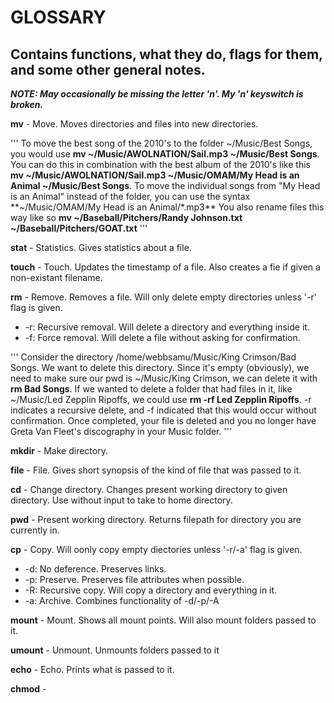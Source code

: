 # GLOSSARY

## Contains functions, what they do, flags for them, and some other general notes.
***NOTE: May occasionally be missing the letter 'n'. My 'n' keyswitch is broken.***

**mv** - Move. Moves directories and files into new directories.

'''
To move the best song of the 2010's to the folder ~/Music/Best Songs, you would use **mv ~/Music/AWOLNATION/Sail.mp3 ~/Music/Best Songs**. You can do this
in combination with the best album of the 2010's like this **mv ~/Music/AWOLNATION/Sail.mp3 ~/Music/OMAM/My Head is an Animal ~/Music/Best Songs**. To move
the individual songs from "My Head is an Animal" instead of the folder, you can use the syntax **~/Music/OMAM/My Head is an Animal/\*.mp3** You also rename
files this way like so **mv ~/Baseball/Pitchers/Randy Johnson.txt ~/Baseball/Pitchers/GOAT.txt**
'''

**stat** - Statistics. Gives statistics about a file.

**touch** - Touch. Updates the timestamp of a file. Also creates a fie if given a non-existant filename.

**rm** - Remove. Removes a file. Will only delete empty directories unless '-r' flag is given.

- -r: Recursive removal. Will delete a directory and everything inside it.
- -f: Force removal. Will delete a file without asking for confirmation.

'''
Consider the directory /home/webbsamu/Music/King Crimson/Bad Songs. We want to delete this directory. Since it's empty (obviously), we need to make sure
our pwd is ~/Music/King Crimson, we can delete it with **rm Bad Songs**. If we wanted to delete a folder that had files in it, like ~/Music/Led Zepplin Ripoffs,
we could use **rm -rf Led Zepplin Ripoffs**. -r indicates a recursive delete, and -f indicated that this would occur without confirmation. Once completed, your
file is deleted and you no longer have Greta Van Fleet's discography in your Music folder. 
'''

**mkdir** - Make directory.

**file** - File. Gives short synopsis of the kind of file that was passed to it.

**cd** - Change directory. Changes present working directory to given directory. Use without input to take to home directory.

**pwd** - Present working directory. Returns filepath for directory you are currently in.

**cp** - Copy. Will oonly copy empty diectories unless '-r/-a' flag is given.

- -d: No deference. Preserves links.
- -p: Preserve. Preserves file attributes when possible.
- -R: Recursive copy. Will copy a directory and everything in it.
- -a: Archive. Combines functionality of -d/-p/-A


**mount** - Mount. Shows all mount points. Will also mount folders passed to it.

**umount** - Unmount. Unmounts folders passed to it

**echo** - Echo. Prints what is passed to it.

**chmod** - 
